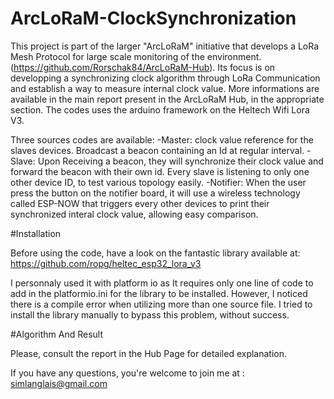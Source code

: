 # ArcLoRaM-ClockSynchronization

This project is part of the larger "ArcLoRaM" initiative that develops a LoRa Mesh Protocol for large scale monitoring of the environment. (https://github.com/Rorschak84/ArcLoRaM-Hub).
Its focus is on developping a synchronizing clock algorithm through LoRa Communication and establish a way to measure internal clock value.
More informations are available in the main report present in the ArcLoRaM Hub, in the appropriate section.
The codes uses the arduino framework on the Heltech Wifi Lora V3.

Three sources codes are available:
-Master: clock value reference for the slaves devices. Broadcast a beacon containing an Id at regular interval.
-Slave: Upon Receiving a beacon, they will synchronize their clock value and forward the beacon with their own id. Every slave is listening to only one other device ID, to test various topology easily.
-Notifier: When the user press the button on the notifier board, it will use a wireless technology called ESP-NOW that triggers every other devices to print their synchronized interal clock value, allowing easy comparison.


#Installation

Before using the code, have a look on the fantastic library available at: https://github.com/ropg/heltec_esp32_lora_v3

I personnaly used it with platform io as It requires only one line of code to add in the platformio.ini for the library to be installed.
However, I noticed there is a compile error when utilizing more than one source file. I tried to install the library manually to bypass this problem, without success.


#Algorithm And Result

Please, consult the report in the Hub Page for detailed explanation.



If you have any questions, you're welcome to join me at : simlanglais@gmail.com





